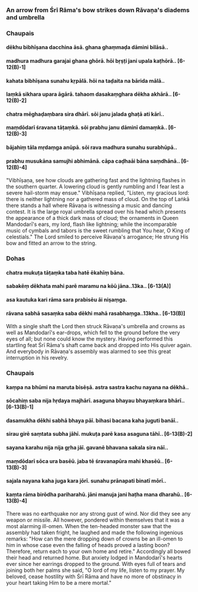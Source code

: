 ### An arrow from Śrī Rāma's bow strikes down Rāvaṇa's diadems and umbrella

### Chaupais

#### dēkhu bibhīṣana dacchina āsā. ghana ghaṃmaḍa dāmini bilāsā..
#### madhura madhura garajai ghana ghōrā. hōi bṛṣṭi jani upala kaṭhōrā.. [6-12(B)-1]
#### kahata bibhīṣana sunahu kṛpālā. hōi na taḍaita na bārida mālā..
#### laṃkā sikhara upara āgārā. tahaom dasakaṃghara dēkha akhārā.. [6-12(B)-2]
#### chatra mēghaḍaṃbara sira dhārī. sōi janu jalada ghaṭā ati kārī..
#### maṃdōdarī śravana tāṭaṃkā. sōi prabhu janu dāminī damaṃkā.. [6-12(B)-3]
#### bājahiṃ tāla mṛdaṃga anūpā. sōi rava madhura sunahu surabhūpā..
#### prabhu musukāna samujhi abhimānā. cāpa caḍhaāi bāna saṃdhānā.. [6-12(B)-4]

"Vibhīṣaṇa, see how clouds are gathering fast and the lightning flashes in the southern quarter. A lowering cloud is gently rumbling and I fear lest a severe hail-storm may ensue." Vibhīṣaṇa replied, "Listen, my gracious lord: there is neither lightning nor a gathered mass of cloud. On the top of Laṅkā there stands a hall where Rāvaṇa is witnessing a music and dancing contest. It is the large royal umbrella spread over his head which presents the appearance of a thick dark mass of cloud; the ornaments in Queen Mandodarī's ears, my lord, flash like lightning; while the incomparable music of cymbals and tabors is the sweet rumbling that You hear, O King of celestials." The Lord smiled to perceive Rāvaṇa's arrogance; He strung His bow and fitted an arrow to the string.

### Dohas

#### chatra mukuṭa tāṭaṃka taba hatē ēkahīṃ bāna.
#### sabakēṃ dēkhata mahi parē maramu na kōū jāna..13ka.. [6-13(A)]
#### asa kautuka kari rāma sara prabisēu āi niṣaṃga.
#### rāvana sabhā sasaṃka saba dēkhi mahā rasabhaṃga..13kha.. [6-13(B)]

With a single shaft the Lord then struck Rāvaṇa's umbrella and crowns as well as Mandodarī's ear-drops, which fell to the ground before the very eyes of all; but none could know the mystery. Having performed this startling feat Śrī Rāma's shaft came back and dropped into His quiver again. And everybody in Rāvaṇa's assembly was alarmed to see this great interruption in his revelry.

### Chaupais

#### kaṃpa na bhūmi na maruta bisēṣā. astra sastra kachu nayana na dēkhā..
#### sōcahiṃ saba nija hṛdaya majhārī. asaguna bhayau bhayaṃkara bhārī.. [6-13(B)-1]
#### dasamukha dēkhi sabhā bhaya pāī. bihasi bacana kaha juguti banāī..
#### sirau girē saṃtata subha jāhī. mukuṭa parē kasa asaguna tāhī.. [6-13(B)-2]
#### sayana karahu nija nija gṛha jāī. gavanē bhavana sakala sira nāī..
#### maṃdōdarī sōca ura basēū. jaba tē śravanapūra mahi khasēū.. [6-13(B)-3]
#### sajala nayana kaha juga kara jōrī. sunahu prānapati binatī mōrī..
#### kaṃta rāma birōdha pariharahū. jāni manuja jani haṭha mana dharahū.. [6-13(B)-4]

There was no earthquake nor any strong gust of wind. Nor did they see any weapon or missile. All however, pondered within themselves that it was a most alarming ill-omen. When the ten-headed monster saw that the assembly had taken fright, he laughed and made the following ingenious remarks: "How can the mere dropping down of crowns be an ill-omen to him in whose case even the falling of heads proved a lasting boon? Therefore, return each to your own home and retire." Accordingly all bowed their head and returned home. But anxiety lodged in Mandodarī's hearts ever since her earrings dropped to the ground. With eyes full of tears and joining both her palms she said, "O lord of my life, listen to my prayer. My beloved, cease hostility with Śrī Rāma and have no more of obstinacy in your heart taking Him to be a mere mortal."